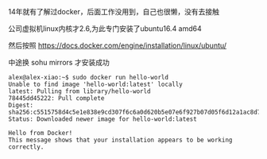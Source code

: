 
14年就有了解过docker，后面工作没用到，自己也很懒，没有去接触

公司虚拟机linux内核才2.6,为此专门安装了ubuntu16.4 amd64

然后按照 https://docs.docker.com/engine/installation/linux/ubuntu/


中途换 sohu mirrors 才安装成功

```{r, engine='bash', count_lines}
alex@alex-xiao:~$ sudo docker run hello-world
Unable to find image 'hello-world:latest' locally
latest: Pulling from library/hello-world
78445dd45222: Pull complete 
Digest: sha256:c5515758d4c5e1e838e9cd307f6c6a0d620b5e07e6f927b07d05f6d12a1ac8d7
Status: Downloaded newer image for hello-world:latest

Hello from Docker!
This message shows that your installation appears to be working correctly.
```
